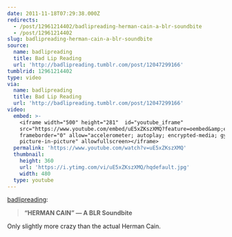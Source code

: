 ```yaml
---
date: 2011-11-18T07:29:38.000Z
redirects:
  - /post/12961214402/badlipreading-herman-cain-a-blr-soundbite
  - /post/12961214402
slug: badlipreading-herman-cain-a-blr-soundbite
source:
  name: badlipreading
  title: Bad Lip Reading
  url: 'http://badlipreading.tumblr.com/post/12047299166'
tumblrid: 12961214402
type: video
via:
  name: badlipreading
  title: Bad Lip Reading
  url: 'http://badlipreading.tumblr.com/post/12047299166'
video:
  embed: >-
    <iframe width="500" height="281"  id="youtube_iframe"
    src="https://www.youtube.com/embed/uE5xZKszXMQ?feature=oembed&amp;enablejsapi=1&amp;origin=https://safe.txmblr.com&amp;wmode=opaque"
    frameborder="0" allow="accelerometer; autoplay; encrypted-media; gyroscope;
    picture-in-picture" allowfullscreen></iframe>
  permalink: 'https://www.youtube.com/watch?v=uE5xZKszXMQ'
  thumbnail:
    height: 360
    url: 'https://i.ytimg.com/vi/uE5xZKszXMQ/hqdefault.jpg'
    width: 480
  type: youtube
---
```

<p><a href="http://badlipreading.tumblr.com/post/12047299166" class="tumblr_blog">badlipreading</a>:</p>

<blockquote><p><strong>“HERMAN CAIN” — A BLR Soundbite</strong></p></blockquote>

<p>Only slightly more crazy than the actual Herman Cain.</p>
